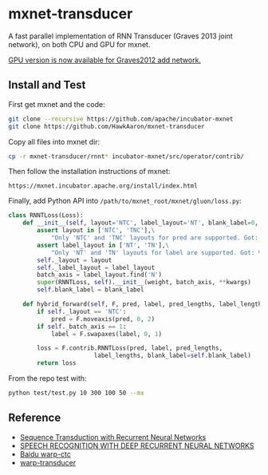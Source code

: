 # mxnet-transducer
A fast parallel implementation of RNN Transducer (Graves 2013 joint network), on both CPU and GPU for mxnet.

[GPU version is now available for Graves2012 add network.](https://github.com/HawkAaron/mxnet-transducer/tree/add_network)

## Install and Test
First get mxnet and the code:
``` bash
git clone --recursive https://github.com/apache/incubator-mxnet
git clone https://github.com/HawkAaron/mxnet-transducer
```

Copy all files into mxnet dir:
``` bash
cp -r mxnet-transducer/rnnt* incubator-mxnet/src/operator/contrib/
```

Then follow the installation instructions of mxnet:
```
https://mxnet.incubator.apache.org/install/index.html
```

Finally, add Python API into `/path/to/mxnet_root/mxnet/gluon/loss.py`:

```python
class RNNTLoss(Loss):
    def __init__(self, layout='NTC', label_layout='NT', blank_label=0, weight=None, **kwargs):
        assert layout in ['NTC', 'TNC'],\
            "Only 'NTC' and 'TNC' layouts for pred are supported. Got: %s"%layout
        assert label_layout in ['NT', 'TN'],\
            "Only 'NT' and 'TN' layouts for label are supported. Got: %s"%label_layout
        self._layout = layout
        self._label_layout = label_layout
        batch_axis = label_layout.find('N')
        super(RNNTLoss, self).__init__(weight, batch_axis, **kwargs)
        self.blank_label = blank_label

    def hybrid_forward(self, F, pred, label, pred_lengths, label_lengths):
        if self._layout == 'NTC':
            pred = F.moveaxis(pred, 0, 2)
        if self._batch_axis == 1:
            label = F.swapaxes(label, 0, 1)

        loss = F.contrib.RNNTLoss(pred, label, pred_lengths, 
                        label_lengths, blank_label=self.blank_label)
        return loss

```

From the repo test with:

```bash
python test/test.py 10 300 100 50 --mx
```

## Reference
* [Sequence Transduction with Recurrent Neural Networks](https://arxiv.org/abs/1211.3711)
* [SPEECH RECOGNITION WITH DEEP RECURRENT NEURAL NETWORKS](https://arxiv.org/pdf/1303.5778.pdf)
* [Baidu warp-ctc](https://github.com/baidu-research/warp-ctc)
* [warp-transducer](https://github.com/HawkAaron/warp-transducer)
